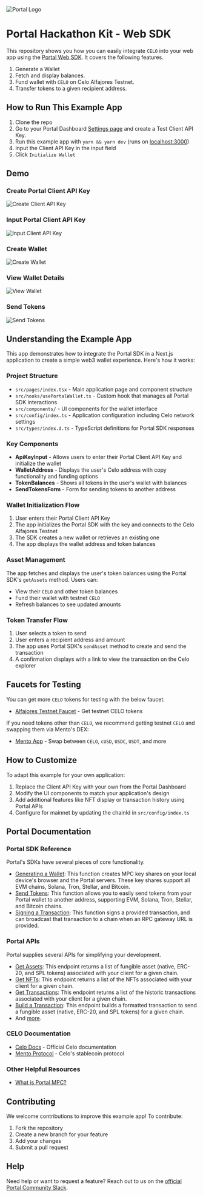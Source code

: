 ![Portal Logo](https://cdn.prod.website-files.com/66a9400bd5456b4248f11c92/66a940c97f391719bd5ba2b9_Portal%20logo%201.png)

# Portal Hackathon Kit - Web SDK

This repository shows you how you can easily integrate `CELO` into your web app using the [Portal Web SDK](https://docs.portalhq.io/guides/web). It covers the following features.

1. Generate a Wallet
2. Fetch and display balances.
3. Fund wallet with `CELO` on Celo Alfajores Testnet.
4. Transfer tokens to a given recipient address.

## How to Run This Example App

1. Clone the repo
2. Go to your Portal Dashboard [Settings page](https://app.portalhq.io/settings#client-api-keys) and create a Test Client API Key.
3. Run this example app with `yarn && yarn dev` (runs on [localhost:3000](http://localhost:3000))
4. Input the Client API Key in the input field
5. Click `Initialize Wallet`

## Demo

### Create Portal Client API Key

![Create Client API Key](./public/readme/01-create-client-api-key.png)

### Input Portal Client API Key

![Input Client API Key](./public/readme/02-input-client-api-key.png)

### Create Wallet

![Create Wallet](./public/readme/03-creating-wallet.png)

### View Wallet Details

![View Wallet](./public/readme/04-view-wallet.png)

### Send Tokens

![Send Tokens](./public/readme/05-send-tokens.png)

## Understanding the Example App

This app demonstrates how to integrate the Portal SDK in a Next.js application to create a simple web3 wallet experience. Here's how it works:

### Project Structure

- `src/pages/index.tsx` - Main application page and component structure
- `src/hooks/usePortalWallet.ts` - Custom hook that manages all Portal SDK interactions
- `src/components/` - UI components for the wallet interface
- `src/config/index.ts` - Application configuration including Celo network settings
- `src/types/index.d.ts` - TypeScript definitions for Portal SDK responses

### Key Components

- **ApiKeyInput** - Allows users to enter their Portal Client API Key and initialize the wallet
- **WalletAddress** - Displays the user's Celo address with copy functionality and funding options
- **TokenBalances** - Shows all tokens in the user's wallet with balances
- **SendTokensForm** - Form for sending tokens to another address

### Wallet Initialization Flow

1. User enters their Portal Client API Key
2. The app initializes the Portal SDK with the key and connects to the Celo Alfajores Testnet
3. The SDK creates a new wallet or retrieves an existing one
4. The app displays the wallet address and token balances

### Asset Management

The app fetches and displays the user's token balances using the Portal SDK's `getAssets` method. Users can:

- View their `CELO` and other token balances
- Fund their wallet with testnet `CELO`
- Refresh balances to see updated amounts

### Token Transfer Flow

1. User selects a token to send
2. User enters a recipient address and amount
3. The app uses Portal SDK's `sendAsset` method to create and send the transaction
4. A confirmation displays with a link to view the transaction on the Celo explorer

## Faucets for Testing

You can get more `CELO` tokens for testing with the below faucet.

- [Alfajores Testnet Faucet](https://faucet.celo.org/alfajores) - Get testnet CELO tokens

If you need tokens other than `CELO`, we recommend getting testnet `CELO` and swapping them via Mento's DEX:

- [Mento App](https://app.mento.org/) - Swap between `CELO`, `cUSD`, `USDC`, `USDT`, and more

## How to Customize

To adapt this example for your own application:

1. Replace the Client API Key with your own from the Portal Dashboard
2. Modify the UI components to match your application's design
3. Add additional features like NFT display or transaction history using Portal APIs
4. Configure for mainnet by updating the chainId in `src/config/index.ts`

## Portal Documentation

### Portal SDK Reference

Portal's SDKs have several pieces of core functionality.

- [Generating a Wallet](https://docs.portalhq.io/guides/web/create-a-wallet): This function creates MPC key shares on your local device's browser and the Portal servers. These key shares support all EVM chains, Solana, Tron, Stellar, and Bitcoin.
- [Send Tokens](https://docs.portalhq.io/guides/web/send-tokens): This function allows you to easily send tokens from your Portal wallet to another address, supporting EVM, Solana, Tron, Stellar, and Bitcoin chains.
- [Signing a Transaction](https://docs.portalhq.io/guides/web/sign-a-transaction): This function signs a provided transaction, and can broadcast that transaction to a chain when an RPC gateway URL is provided.

### Portal APIs

Portal supplies several APIs for simplifying your development.

- [Get Assets](https://docs.portalhq.io/reference/client-api/v3-endpoints#get-assets-by-chain): This endpoint returns a list of fungible asset (native, ERC-20, and SPL tokens) associated with your client for a given chain.
- [Get NFTs](https://docs.portalhq.io/reference/client-api/v3-endpoints#get-nft-assets-by-chain): This endpoint returns a list of the NFTs associated with your client for a given chain.
- [Get Transactions](https://docs.portalhq.io/reference/client-api/v3-endpoints#get-the-clients-eip-155-transaction-history): This endpoint returns a list of the historic transactions associated with your client for a given chain.
- [Build a Transaction](https://docs.portalhq.io/reference/client-api/v3-endpoints#build-a-transaction): This endpoint builds a formatted transaction to send a fungible asset (native, ERC-20, and SPL tokens) for a given chain.
- And [more](https://docs.portalhq.io/reference/client-api/v3-endpoints).

### CELO Documentation

- [Celo Docs](https://docs.celo.org/) - Official Celo documentation
- [Mento Protocol](https://www.mento.org/) - Celo's stablecoin protocol

### Other Helpful Resources

- [What is Portal MPC?](https://docs.portalhq.io/resources/portals-mpc-architecture)

## Contributing

We welcome contributions to improve this example app! To contribute:

1. Fork the repository
2. Create a new branch for your feature
3. Add your changes
4. Submit a pull request

## Help

Need help or want to request a feature? Reach out to us on the [official Portal Community Slack](https://portalcommunity.slack.com/archives/C07EZFF9N78).
